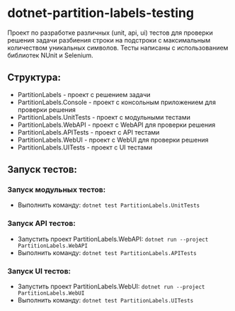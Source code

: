 ﻿# dotnet-partition-labels-testing
Проект по разработке различных (unit, api, ui) тестов для проверки решения задачи разбиения строки на подстроки с максимальным количеством уникальных символов. 
Тесты написаны с использованием библиотек NUnit и Selenium.

## Структура:
- PartitionLabels - проект с решением задачи
- PartitionLabels.Console - проект с консольным приложением для проверки решения
- PartitionLabels.UnitTests - проект с модульными тестами
- PartitionLabels.WebAPI - проект с WebAPI для проверки решения
- PartitionLabels.APITests - проект с API тестами
- PartitionLabels.WebUI - проект с WebUI для проверки решения
- PartitionLabels.UITests - проект с UI тестами

## Запуск тестов:
### Запуск модульных тестов:
- Выполнить команду: `dotnet test PartitionLabels.UnitTests`
### Запуск API тестов:
- Запустить проект PartitionLabels.WebAPI: `dotnet run --project PartitionLabels.WebAPI`
- Выполнить команду: `dotnet test PartitionLabels.APITests`
### Запуск UI тестов:
- Запустить проект PartitionLabels.WebUI: `dotnet run --project PartitionLabels.WebUI`
- Выполнить команду: `dotnet test PartitionLabels.UITests`
